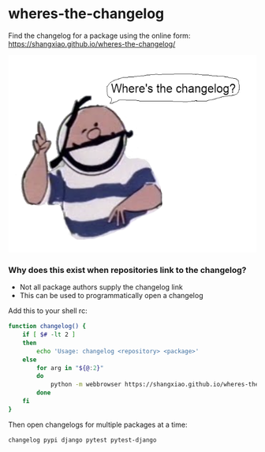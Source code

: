 # wheres-the-changelog

Find the changelog for a package using the online form: https://shangxiao.github.io/wheres-the-changelog/

<p align="center"><img src="./wheres-the-changelog.png"  alt="where's the cheese?" height="400" /></p>

### Why does this exist when repositories link to the changelog?

 - Not all package authors supply the changelog link
 - This can be used to programmatically open a changelog


Add this to your shell rc:

```sh
function changelog() {
    if [ $# -lt 2 ]
    then
        echo 'Usage: changelog <repository> <package>'
    else
        for arg in "${@:2}"
        do
            python -m webbrowser https://shangxiao.github.io/wheres-the-changelog/$1/$arg
        done
    fi
}
```

Then open changelogs for multiple packages at a time:

```sh
changelog pypi django pytest pytest-django
```
